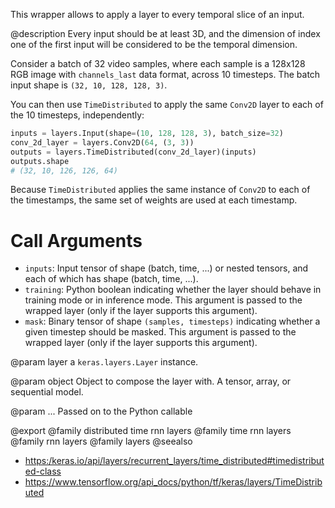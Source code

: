 This wrapper allows to apply a layer to every temporal slice of an input.

@description
Every input should be at least 3D, and the dimension of index one of the
first input will be considered to be the temporal dimension.

Consider a batch of 32 video samples, where each sample is a 128x128 RGB
image with `channels_last` data format, across 10 timesteps.
The batch input shape is `(32, 10, 128, 128, 3)`.

You can then use `TimeDistributed` to apply the same `Conv2D` layer to each
of the 10 timesteps, independently:

```python
inputs = layers.Input(shape=(10, 128, 128, 3), batch_size=32)
conv_2d_layer = layers.Conv2D(64, (3, 3))
outputs = layers.TimeDistributed(conv_2d_layer)(inputs)
outputs.shape
# (32, 10, 126, 126, 64)
```

Because `TimeDistributed` applies the same instance of `Conv2D` to each of
the timestamps, the same set of weights are used at each timestamp.

# Call Arguments
- `inputs`: Input tensor of shape (batch, time, ...) or nested tensors,
    and each of which has shape (batch, time, ...).
- `training`: Python boolean indicating whether the layer should behave in
    training mode or in inference mode. This argument is passed to the
    wrapped layer (only if the layer supports this argument).
- `mask`: Binary tensor of shape `(samples, timesteps)` indicating whether
    a given timestep should be masked. This argument is passed to the
    wrapped layer (only if the layer supports this argument).

@param layer
a `keras.layers.Layer` instance.

@param object
Object to compose the layer with. A tensor, array, or sequential model.

@param ...
Passed on to the Python callable

@export
@family distributed time rnn layers
@family time rnn layers
@family rnn layers
@family layers
@seealso
+ <https:/keras.io/api/layers/recurrent_layers/time_distributed#timedistributed-class>
+ <https://www.tensorflow.org/api_docs/python/tf/keras/layers/TimeDistributed>
